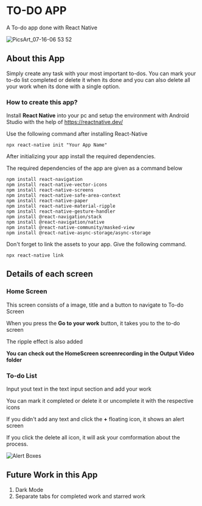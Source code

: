 # TO-DO APP

A To-do app done with React Native

![PicsArt_07-16-06 53 52](https://user-images.githubusercontent.com/86486178/125955155-56b4b807-e36e-4daf-9020-e7366f46bbb5.jpg)


## About this App

Simply create any task with your most important to-dos.
You can mark your to-do list completed or delete it when its done and you can also delete all your work when its done with a single option.

### How to create this app?

Install **React Native** into your pc and setup the environment with Android Studio with the help of https://reactnative.dev/

Use the following command after installing React-Native

```` 
npx react-native init "Your App Name"
````
After initializing your app install the required dependencies. 

The required dependencies of the app are given as a command below

```` 
npm install react-navigation
npm install react-native-vector-icons
npm install react-native-screens
npm install react-native-safe-area-context
npm install react-native-paper
npm install react-native-material-ripple
npm install react-native-gesture-handler
npm install @react-navigation/stack
npm install @react-navigation/native
npm install @react-native-community/masked-view
npm install @react-native-async-storage/async-storage
````
Don't forget to link the assets to your app. Give the following command.
```` 
npx react-native link
```` 

## Details of each screen

### Home Screen

This screen consists of a image, title and a button to navigate to To-do Screen 

When you press the **Go to your work** button, it takes you to the to-do screen

The ripple effect is also added 

**You can check out the HomeScreen screenrecording in the Output Video folder**

### To-do List

Input yout text in the text input section and add your work

You can mark it completed or delete it or uncomplete it with the respective icons

If you didn't add any text and click the **+** floating icon, it shows an alert screen

If you click the delete all icon, it will ask your comformation about the process.

![Alert Boxes](https://user-images.githubusercontent.com/86486178/125961186-42876098-e905-4c11-8685-7a23947717ce.png)

## Future Work in this App

1. Dark Mode
2. Separate tabs for completed work and starred work







